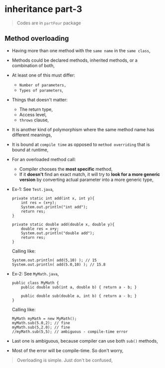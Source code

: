 
# inheritance part-3
> Codes are in `partFour` package

## Method overloading
- Having more than one method with the `same name` in the `same class`,
- Methods could be declared methods, inherited methods, or a combination of both,
- At least one of this must differ: 
  - `Number of parameters,` 
  - `Types of parameters`,
- Things that doesn't matter:
  - The return type, 
  - Access level,
  - `throws` clause,
- It is another kind of polymorphism where the same method name has different meanings,
- It is bound at `compile time` as opposed to `method overriding` that is bound at runtime,
- For an overloaded method call:
  - Compiler chooses the **most specific** method,
  - If it **doesn't** find an exact match, it will try to **look for a more generic version** by converting actual parameter into a more generic type,

- Ex-1: See `Test.java`,
    ```
    private static int add(int x, int y){
        int res = (x+y);
        System.out.println("int add");
        return res;
    }
    
    private static double add(double x, double y){
        double res = x+y;
        System.out.println("double add");
        return res;
    }
    ```
    Calling like:
    ```
    System.out.println( add(5,10) ); // 15
    System.out.println( add(5.0,10) ); // 15.8
    ```

- Ex-2: See `MyMath.java`,
    ```
    public class MyMath {
        public double sub(int a, double b) { return a - b; }
  
        public double sub(double a, int b) { return a - b; }
    }
    ```
    Calling like:
    ```
    MyMath myMath = new MyMath();
    myMath.sub(5.0,2); // fine
    myMath.sub(5,2.0); // fine
    //myMath.sub(5,5); // ambiguous - compile-time error
    ```
- Last one is ambiguous, because compiler can use both `sub()` methods,
- Most of the error will be compile-time. So don't worry,

> Overloading is simple. Just don't be confused,
